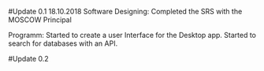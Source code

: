 #Update 0.1										18.10.2018 
Software Designing:
	Completed the SRS with the MOSCOW Principal

Programm:
	Started to create a user Interface for the Desktop app.
	Started to search for databases with an API.

#Update 0.2

